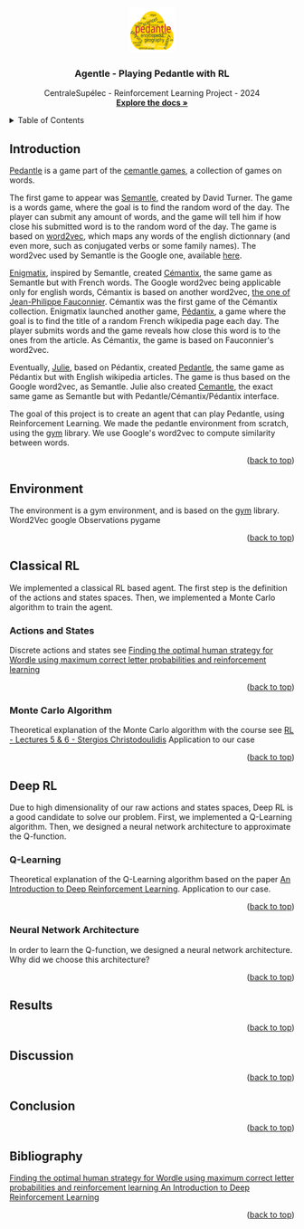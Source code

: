 <a name="report-top"></a>

<!-- PROJECT LOGO -->
<br />
<div align="center">
  <a href="https://github.com/GabrielBeFr/Pedantle-RL">
    <img src="pedantle-RL.svg" alt="Logo" width="80" height="80">
  </a>

<h3 align="center">Agentle - Playing Pedantle with RL</h3>

  <p align="center">
    CentraleSupélec - Reinforcement Learning Project - 2024
    <br />
    <a href="https://github.com/GabrielBeFr/Pedantle-RL"><strong>Explore the docs »</strong></a>
    <br />
  </p>
</div>


<!-- TABLE OF CONTENTS -->
<details>
  <summary>Table of Contents</summary>
  <ol>
    <li><a href="#introduction">Introduction</a></li>
    <li><a href="#environment">Environment</a></li>
    <li>
      <a href="#classical-RL">Classical RL</a>
      <ul>
        <li><a href="#actions-and-state">Actions and States</a></li>
      </ul>
      <ul>
        <li><a href="#monte-carlo-algorithm">Monte Carlo Algorithm</a></li>
      </ul>
    </li>
    <li>
      <a href="#deep-RL">Deep RL</a>
      <ul>
        <li><a href="#Q-learning">Q-Learning</a></li>
      </ul>
      <ul>
        <li><a href="#neural-network-architecture">Neural Network Architecture</a></li>
      </ul>
    </li>
    <li><a href="#results">Results</a></li>
    <li><a href="#discussion">Discussion</a></li>
    <li><a href="#conclusion">Conclusion</a></li>
    <li><a href="#bibliography">Bibliography</a></li>
  </ol>
</details>



<!-- ABOUT THE PROJECT -->
## Introduction

[Pedantle](https://cemantle.certitudes.org/pedantle) is a game part of the [cemantle games](https://cemantle.certitudes.org/), a collection of games on words. 

The first game to appear was [Semantle](https://semantle.com/), created by David Turner. The game is a words game, where the goal is to find the random word of the day. The player can submit any amount of words, and the game will tell him if how close his submitted word is to the random word of the day. The game is based on [word2vec](https://en.wikipedia.org/wiki/Word2vec), which maps any words of the english dictionnary (and even more, such as conjugated verbs or some family names). The word2vec used by Semantle is the Google one, available [here](https://code.google.com/archive/p/word2vec/).

[Enigmatix](https://twitter.com/enigmathix), inspired by Semantle, created [Cémantix](https://cemantix.certitudes.org/cemantix), the same game as Semantle but with French words. The Google word2vec being applicable only for english words, Cémantix is based on another word2vec, [the one of Jean-Philippe Fauconnier](https://fauconnier.github.io/#data). Cémantix was the first game of the Cémantix collection. Enigmatix launched another game, [Pédantix](https://cemantix.certitudes.org/pedantix), a game where the goal is to find the title of a random French wikipedia page each day. The player submits words and the game reveals how close this word is to the ones from the article. As Cémantix, the game is based on Fauconnier's word2vec.

Eventually, [Julie](https://twitter.com/cemantle), based on Pédantix, created [Pedantle](https://cemantle.certitudes.org/pedantle), the same game as Pédantix but with English wikipedia articles. The game is thus based on the Google word2vec, as Semantle. Julie also created [Cemantle](https://cemantle.certitudes.org/), the exact same game as Semantle but with Pedantle/Cémantix/Pédantix interface.

The goal of this project is to create an agent that can play Pedantle, using Reinforcement Learning. We made the pedantle environment from scratch, using the [gym](https://www.gymlibrary.dev/index.html) library. We use Google's word2vec to compute similarity between words. 

<p align="right">(<a href="#report-top">back to top</a>)</p>

<!-- ENVRIONMENT -->
## Environment

The environment is a gym environment, and is based on the [gym](https://www.gymlibrary.dev/index.html) library. 
Word2Vec google
Observations
pygame

<p align="right">(<a href="#report-top">back to top</a>)</p>

<!-- Classical RL -->
## Classical RL

We implemented a classical RL based agent. The first step is the definition of the actions and states spaces. Then, we implemented a Monte Carlo algorithm to train the agent.

### Actions and States

Discrete actions and states see [Finding the optimal human strategy for Wordle using maximum correct letter probabilities and reinforcement learning ](https://arxiv.org/ftp/arxiv/papers/2202/2202.00557.pdf)

<p align="right">(<a href="#report-top">back to top</a>)</p>

### Monte Carlo Algorithm

Theoretical explanation of the Monte Carlo algorithm with the course see [RL - Lectures 5 & 6 - Stergios Christodoulidis](https://centralesupelec.edunao.com/pluginfile.php/428552/mod_resource/content/1/2324-RL-Lecture04.pdf)
Application to our case

<p align="right">(<a href="#report-top">back to top</a>)</p>

<!-- Deep RL -->
## Deep RL

Due to high dimensionality of our raw actions and states spaces, Deep RL is a good candidate to solve our problem. First, we implemented a Q-Learning algorithm. Then, we designed a neural network architecture to approximate the Q-function.

### Q-Learning

Theoretical explanation of the Q-Learning algorithm based on the paper [An Introduction to Deep Reinforcement Learning](https://www.wellesu.com/10.1561/2200000071).
Application to our case.

<p align="right">(<a href="#report-top">back to top</a>)</p>

### Neural Network Architecture

In order to learn the Q-function, we designed a neural network architecture.
Why did we choose this architecture?

<p align="right">(<a href="#report-top">back to top</a>)</p>

<!-- Results -->
## Results

<p align="right">(<a href="#report-top">back to top</a>)</p>

<!-- Discussion -->
## Discussion

<p align="right">(<a href="#report-top">back to top</a>)</p>

<!-- Conclusion -->
## Conclusion

<p align="right">(<a href="#report-top">back to top</a>)</p>

<!-- Bibliography -->
## Bibliography

[Finding the optimal human strategy for Wordle using maximum correct letter probabilities and reinforcement learning ](https://arxiv.org/ftp/arxiv/papers/2202/2202.00557.pdf)
[An Introduction to Deep Reinforcement Learning](https://www.wellesu.com/10.1561/2200000071)

<p align="right">(<a href="#report-top">back to top</a>)</p>
